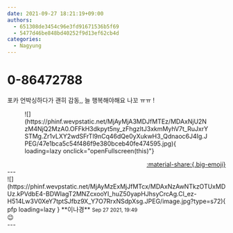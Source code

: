 ```yaml
---
date: 2021-09-27 18:21:19+09:00
authors:
  - 651308de3454c96e3fd91671536b5f69
  - 5477d46be848bd40252f9d13ef62cb4d
categories:
  - Nagyung
---
```


# 0-86472788

<div class="post-container" markdown="1">
<div class="content-container md-sidebar__scrollwrap" markdown="1">

포카 언박싱하다가 괜히 감동,, 늘 행복해야해요 나꼬 ㅠㅠ !
<figure markdown="1">
![](https://phinf.wevpstatic.net/MjAyMjA3MDJfMTEz/MDAxNjU2NzM4NjQ2MzA0.OFFkH3dkpyt5ny_zFhgzltJ3xkmMyhV7t_RuJxrYSTMg.Zr1vLXY2wdSFrTl9nCq46dQe0yXukwH3_Qdnaoc6J4Ig.JPEG/47e1bca5c54f486f9e380bceb40fe474595.jpg){ loading=lazy onclick="openFullscreen(this)"}
</figure>


</div>
</div>

<div style="text-align: right;" markdown="1">
<a href="https://weverse.io/fromis9/fanpost/0-86472788" style="text-align: right;">:material-share:{.big-emoji}</a>
</div>
---

<div class="comments-container md-sidebar__scrollwrap" markdown="1">
<div class="comment" markdown="1">
<div class='id-container' markdown="1">
![](https://phinf.wevpstatic.net/MjAyMzExMjJfMTcx/MDAxNzAwNTkzOTUxMDUz.kPVdbE4-BDWIagT2MNZcxooYI_huZ50yapHJhsyCrcAg.Cl_ez-H514Lw3V0XeY7tptSJfbz9X_Y7O7RrxNSdpXsg.JPEG/image.jpg?type=s72){ pfp loading=lazy }
**<span class="artist">이나경</span>** <small>Sep 27 2021, 19:49</small><br>
</div>
<div class='comment-body' markdown="1">
😉
</div>
</div>
</div>
---
